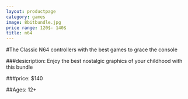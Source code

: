 ```yaml
---
layout: productpage
category: games
image: 8bitbundle.jpg
price range: 120$- 140$
title: n64
---
```


#The Classic N64 controllers with the best games to grace the console

###desicription: 
Enjoy the best nostalgic graphics of your childhood with this bundle

###price: 
$140

##Ages: 12+

